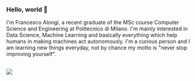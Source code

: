 ### Hello, world 👋

I'm Francesco Alongi, a recent graduate of the MSc course Computer Science and Engineering at Politecnico di Milano. I'm mainly interested in Data Science, Machine Learning and basically everything which help humans in making machines act autonomously.
I'm a curious person and I am learning new things everyday, not by chance my motto is "never stop improving yourself".


</br>
<a href="https://www.linkedin.com/in/francesco-alongi/">
  <img src="https://img.shields.io/badge/LinkedIn-0077B5?style=flat&logo=linkedin&logoColor=white" />
</a>
